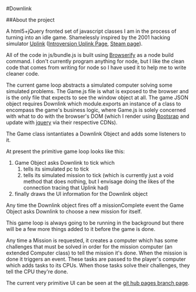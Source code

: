 #Downlink

##About the project

A html5+jQuery fronted set of javascript classes I am in the process of turning into an idle game.
Shamelessly inspired by the 2001 hacking simulator [Uplink](https://en.wikipedia.org/wiki/Uplink_%28video_game%29) ([Introversion Uplink Page](https://www.introversion.co.uk/uplink/), [Steam page](https://store.steampowered.com/app/1510/Uplink/)).

All of the code in js/bundle.js is built using [Browserify](http://browserify.org/) as a node build command.
I don't currently program anything for node, but I like the clean code that comes from writing for node so I have used it to help me to write cleaner code.

The current game loop abstracts a simulated computer solving some simulated problems. The Game.js file is what is exposed to the browser and is the only file that expects to see the window object at all.
The game JSON object requires Downlink which module.exports an instance of a class to encompass the game's business logic, where Game.js is solely concerned with what to do with the browser's DOM (which I render using [Bootsrap](https://getbootstrap.com/) and update with [jquery](https://jquery.com/) via their respective CDNs).

The Game class isntantiates a Downlink Object and adds some listeners to it.

At present the primitive game loop looks like this:
1) Game Object asks Downlink to tick which
    1) tells its simulated pc to tick
    2) tells its simulated mission to tick (which is currently just a void method that does nothing, but I envisage doing the likes of the connection tracing that Uplink had)
2) finally draws the UI information for the Downlink object
   
Any time the Downlink object fires off a missionComplete event the Game Object asks Downlink to choose a new mission for itself.

This game loop is always going to be running in the background but there will be a few more things added to it before the game is done. 

Any time a Mission is requested, it creates a computer which has some challenges that must be solved in order for the mission computer (an extended Computer class) to tell the mission it's done.
When the mission is done it triggers an event. These tasks are passed to the player's computer which adds tasks to its CPUs. When those tasks solve their challenges, they tell the CPU they're done.

The current very primitive UI can be seen at the [git hub pages branch page](https://cuannan.github.io/Downlink/).  
